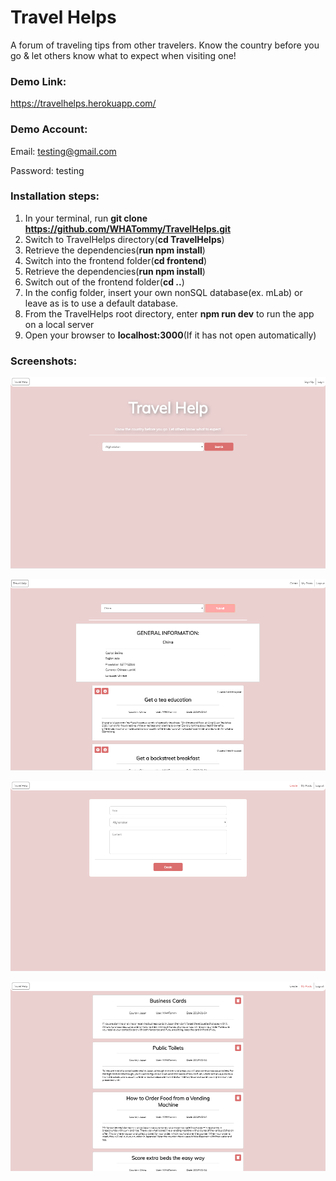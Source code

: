 # Travel Helps
A forum of traveling tips from other travelers. Know the country before you go & let others know 
what to expect when visiting one!

### Demo Link: 
https://travelhelps.herokuapp.com/

### Demo Account:
Email: testing@gmail.com 

Password: testing

### Installation steps: 

  1. In your terminal, run **git clone https://github.com/WHATommy/TravelHelps.git**
  2. Switch to TravelHelps directory(**cd TravelHelps**)
  3. Retrieve the dependencies(**run npm install**)
  4. Switch into the frontend folder(**cd frontend**)
  5. Retrieve the dependencies(**run npm install**)
  6. Switch out of the frontend folder(**cd ..**)
  7. In the config folder, insert your own nonSQL database(ex. mLab) or leave as is to use a default database.
  8. From the TravelHelps root directory, enter **npm run dev** to run the app on a local server
  9. Open your browser to **localhost:3000**(If it has not open automatically)

### Screenshots:

![frontpage](./frontend/image/frontpage.PNG)

![searchcountry](./frontend/image/searchcountry.PNG)

![createpost](./frontend/image/createpost.PNG)

![mypost](./frontend/image/mypost.PNG)
